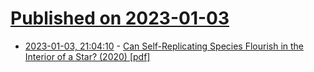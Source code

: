 # [Published on 2023-01-03](index.md)

* [2023-01-03, 21:04:10](https://news.ycombinator.com/item?id=34238028) - [Can Self-Replicating Species Flourish in the Interior of a Star? (2020) [pdf]](https://pdfs.semanticscholar.org/3cb2/0df9e075056030103d73f173fa29f8f92f07.pdf?_ga=2.37017120.1076752451.1672779819-279137700.1672779819)
